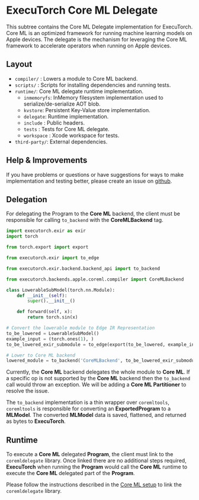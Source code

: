 # ExecuTorch Core ML Delegate


This subtree contains the Core ML Delegate implementation for ExecuTorch.
Core ML is an optimized framework for running machine learning models on Apple devices. The delegate is the mechanism for leveraging the Core ML framework to accelerate operators when running on Apple devices.

## Layout
- `compiler/` : Lowers a module to Core ML backend.
- `scripts/` : Scripts for installing dependencies and running tests.
- `runtime/`: Core ML delegate runtime implementation.
    - `inmemoryfs`: InMemory filesystem implementation used to serialize/de-serialize AOT blob.
    - `kvstore`: Persistent Key-Value store implementation.
    - `delegate`: Runtime implementation.
    - `include` : Public headers.
    - `tests` :  Tests for Core ML delegate.
    - `workspace` : Xcode workspace for tests.
- `third-party/`: External dependencies.

## Help & Improvements
If you have problems or questions or have suggestions for ways to make
implementation and testing better, please create an issue on [github](https://www.github.com/pytorch/executorch/issues).

## Delegation

For delegating the Program to the **Core ML** backend, the client must be responsible for calling `to_backend` with the **CoreMLBackend** tag.

```python
import executorch.exir as exir
import torch

from torch.export import export

from executorch.exir import to_edge

from executorch.exir.backend.backend_api import to_backend

from executorch.backends.apple.coreml.compiler import CoreMLBackend

class LowerableSubModel(torch.nn.Module):
    def __init__(self):
        super().__init__()

    def forward(self, x):
        return torch.sin(x)

# Convert the lowerable module to Edge IR Representation
to_be_lowered = LowerableSubModel()
example_input = (torch.ones(1), )
to_be_lowered_exir_submodule = to_edge(export(to_be_lowered, example_input))

# Lower to Core ML backend
lowered_module = to_backend('CoreMLBackend', to_be_lowered_exir_submodule.exported_program, [])
```

Currently, the **Core ML** backend delegates the whole module to **Core ML**. If a specific op is not supported by the **Core ML** backend then the `to_backend` call would throw an exception. We will be adding a **Core ML Partitioner** to resolve the issue.

The `to_backend` implementation is a thin wrapper over `coremltools`, `coremltools` is responsible for converting an **ExportedProgram** to a **MLModel**. The converted **MLModel** data is saved, flattened, and returned as bytes to **ExecuTorch**.

## Runtime

To execute a **Core ML** delegated **Program**, the client must link to the `coremldelegate` library. Once linked there are no additional steps required, **ExecuTorch** when running the **Program** would call the **Core ML** runtime to execute the **Core ML** delegated part of the **Program**.

Please follow the instructions described in the [Core ML setup](/backends/apple/coreml/setup.md) to link the `coremldelegate` library.
